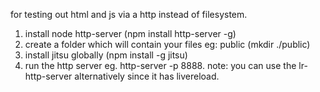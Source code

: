 for testing out html and js via a http instead of filesystem.
1. install node http-server (npm install http-server -g)
2. create a folder which will contain your files eg: public (mkdir ./public)
3. install jitsu globally (npm install -g jitsu)
4. run the http server eg.
    http-server -p 8888. 
note: you can use the lr-http-server alternatively since it has livereload.
